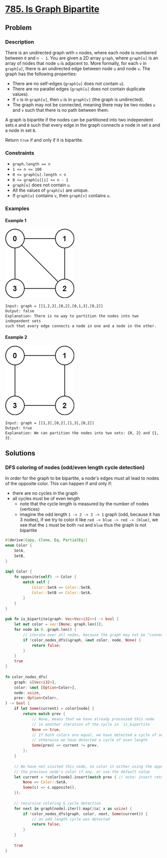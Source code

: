 # [785. Is Graph Bipartite](https://leetcode.com/problems/is-graph-bipartite/)

## Problem

### Description

There is an undirected graph with `n` nodes, where each node is numbered
between `0` and `n - 1`. You are given a 2D array `graph`, where `graph[u]` is
an array of nodes that node `u` is adjacent to. More formally, for each `v`
in `graph[u]`, there is an undirected edge between node `u` and node `v`. The
graph has the following properties:

* There are no self-edges (`graph[u]` does not contain `u`).
* There are no parallel edges (`graph[u]` does not contain duplicate values).
* If `v` is in `graph[u]`, then `u` is in `graph[v]` (the graph is undirected).
* The graph may not be connected, meaning there may be two nodes `u` and `v`
  such that there is no path between them.

A graph is bipartite if the nodes can be partitioned into two independent
sets `A` and `B` such that every edge in the graph connects a node in set `A`
and a node in set `B`.

Return `true` if and only if it is bipartite.

### Constraints

* `graph.length == n`
* `1 <= n <= 100`
* `0 <= graph[u].length < n`
* `0 <= graph[u][i] <= n - 1`
* `graph[u]` does not contain `u`.
* All the values of `graph[u]` are unique.
* If `graph[u]` contains `v`, then `graph[v]` contains `u`.

### Examples

#### Example 1

![image](resources/785/ex1.jpg)

```text
Input: graph = [[1,2,3],[0,2],[0,1,3],[0,2]]
Output: false
Explanation: There is no way to partition the nodes into two independent sets 
such that every edge connects a node in one and a node in the other.
```

#### Example 2

![image](resources/785/ex2.jpg)

```text
Input: graph = [[1,3],[0,2],[1,3],[0,2]]
Output: true
Explanation: We can partition the nodes into two sets: {0, 2} and {1, 3}.
```

## Solutions

### DFS coloring of nodes (odd/even length cycle detection)

In order for the graph to be bipartite, a node's edges must all lead to nodes of
the opposite color. This can happen if and only if:

* there are no cycles in the graph
* all cycles must be of even length
    * note that the cycle length is measured by the number of nodes (vertices)
    * imagine the odd length `1 -> 2 -> 3 -> 1` graph (odd, because it has 3
      nodes), if we try to color it like `red -> blue -> red -> (blue)`, we see
      that the `1` must be both `red` and `blue` thus the graph is not bipartite

```rust
#[derive(Copy, Clone, Eq, PartialEq)]
enum Color {
    SetA,
    SetB,
}

impl Color {
    fn opposite(self) -> Color {
        match self {
            Color::SetA => Color::SetB,
            Color::SetB => Color::SetA,
        }
    }
}

pub fn is_bipartite(graph: Vec<Vec<i32>>) -> bool {
    let mut color = vec![None; graph.len()];
    for node in 0..graph.len() {
        // iterate over all nodes, because the graph may not be "connected"
        if !color_nodes_dfs(&graph, &mut color, node, None) {
            return false;
        }
    }
    true
}

fn color_nodes_dfs(
    graph: &[Vec<i32>],
    color: &mut [Option<Color>],
    node: usize,
    prev: Option<Color>,
) -> bool {
    if let Some(current) = color[node] {
        return match prev {
            // None, means that we have already processed this node 
            // in another iteration of the cycle in `is_bipartite`
            None => true,
            // If both colors are equal, we have detected a cycle of odd length,
            // otherwise we have detected a cycle of even length
            Some(prev) => current != prev,
        };
    }

    // We have not visited this node, so color it either using the opposite of 
    // the previous node's color if any, or use the default value
    let current = *color[node].insert(match prev { // note: insert returns a pointer to the inserted value!
        None => Color::SetA,
        Some(c) => c.opposite(),
    });

    // recursive coloring & cycle detection
    for next in graph[node].iter().map(|&x| x as usize) {
        if !color_nodes_dfs(graph, color, next, Some(current)) {
            // an odd length cycle was detected
            return false;
        }
    }

    true
}
```
